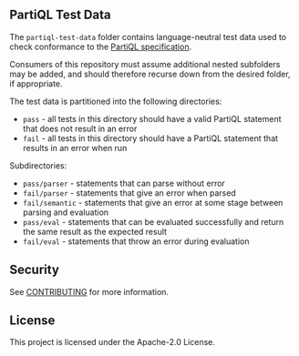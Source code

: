 ## PartiQL Test Data

The `partiql-test-data` folder contains language-neutral test data used to check conformance to the [PartiQL 
specification](https://partiql.org/assets/PartiQL-Specification.pdf).

Consumers of this repository must assume additional nested subfolders may be added, and should therefore recurse down 
from the desired folder, if appropriate.

The test data is partitioned into the following directories:

- `pass` - all tests in this directory should have a valid PartiQL statement that does not result in an error
- `fail` - all tests in this directory should have a PartiQL statement that results in an error when run

Subdirectories:
- `pass/parser` - statements that can parse without error
- `fail/parser` - statements that give an error when parsed
- `fail/semantic` - statements that give an error at some stage between parsing and evaluation
- `pass/eval` - statements that can be evaluated successfully and return the same result as the expected result
- `fail/eval` - statements that throw an error during evaluation

## Security

See [CONTRIBUTING](CONTRIBUTING.md#security-issue-notifications) for more information.

## License

This project is licensed under the Apache-2.0 License.

